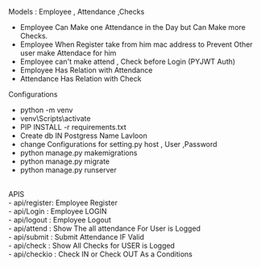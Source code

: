 Models : Employee   , Attendance ,Checks

 - Employee Can Make one Attendance in the Day but Can 
  Make more Checks.
 - Employee When Register take from him mac address to Prevent Other user make Attendace for him <br/>
 - Employee can't make attend , Check before Login (PYJWT Auth) <BR/>
 - Employee Has Relation with Attendance<BR/>
 - Attendance Has Relation with Check<BR/>


Configurations <BR/>
- python -m venv  <BR/>
- venv\Scripts\activate <BR/>
- PIP INSTALL -r requirements.txt <BR/>
- Create db IN Postgress Name Lavloon
- change Configurations for setting.py host , User ,Password 
- python manage.py makemigrations  <BR/>
- python manage.py migrate <BR/>
- python manage.py runserver  <BR/>
  
 <BR/>
APIS <BR/>
- api/register: Employee Register  <BR/>
- api/Login   : Employee LOGIN <BR/>
- api/logout  : Employee Logout<BR/>
- api/attend  : Show The all attendance For User is Logged <BR/>
- api/submit  : Submit Attendance IF Valid <BR/>
- api/check   : Show All Checks for USER is Logged  <BR/>
- api/checkio : Check IN or Check OUT As a Conditions

